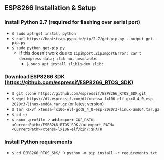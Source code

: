 ## ESP8266 Installation & Setup

### Install Python 2.7 (required for flashing over serial port)

- `$ sudo apt-get install python`
- `$ curl https://bootstrap.pypa.io/pip/2.7/get-pip.py --output get-pip.py`
- `$ sudo python get-pip.py`
  - If this doesn't work due to `zipimport.ZipImportError: can't decompress data; zlib not available`:
    - `$ sudo apt install zlib1g-dev zlibc`

### Download ESP8266 SDK (https://github.com/espressif/ESP8266_RTOS_SDK)

- `$ git clone https://github.com/espressif/ESP8266_RTOS_SDK.git`
- `$ wget https://dl.espressif.com/dl/xtensa-lx106-elf-gcc8_4_0-esp-2020r3-linux-amd64.tar.gz` (or latest version)
- `$ tar -zxvf xtensa-lx106-elf-gcc8_4_0-esp-2020r3-linux-amd64.tar.gz`
- `$ cd ~/`
- `$ nano .profile` -> add `export IDF_PATH=<CurrentPath>/ESP8266_RTOS_SDK` and `export PATH=<CurrentPath>/xtensa-lx106-elf/bin/:$PATH`

### Install Python requirements

- `$ cd ESP8266_RTOS_SDK/` -> `python -m pip install -r requirements.txt`
